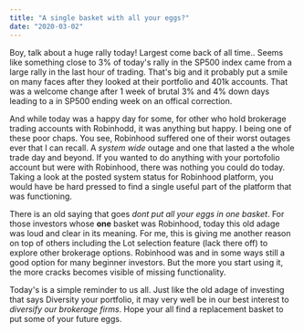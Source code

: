 ```yaml
---
title: "A single basket with all your eggs?"
date: "2020-03-02"
---
```


Boy, talk about a huge rally today! Largest come back of all time.. Seems like something close to 3% of today's rally in the SP500 index came from a large rally in the last hour of trading. That's big and it probably put a smile on many faces after they looked at their portfolio and 401k accounts. That was a welcome change after 1 week of brutal 3% and 4% down days leading to a in SP500 ending week on an offical correction.

And while today was a happy day for some, for other who hold brokerage trading accounts with Robinhodd, it was anything but happy. I being one of these poor chaps. You see, Robinhood suffered one of their worst outages ever that I can recall. A _system wide_ outage and one that lasted a the whole trade day and beyond. If you wanted to do anything with your portofolio account but were with Robinhood, there was nothing you could do today. Taking a look at the posted system status for Robinhood platform, you would have be hard pressed to find a single useful part of the platform that was functioning.

There is an old saying that goes _dont put all your eggs in one basket_.  For those investors whose **one** basket was Robinhood, today this old adage was loud and clear in its meaning. For me, this is giving me another reason on top of others including the Lot selection feature (lack there off) to explore other brokerage options. Robinhood was and in some ways still a good option for many beginner investors. But the more you start using it, the more cracks becomes visible of missing functionality.

Today's is a simple reminder to us all. Just like the old adage of investing that says Diversity your portfolio, it may very well be in our best interest to _diversify our brokerage firms_. Hope your all find a replacement basket to put some of your future eggs. 
